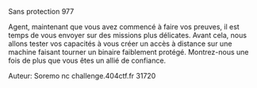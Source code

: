  Sans protection
977

Agent, maintenant que vous avez commencé à faire vos preuves, il est temps de vous envoyer sur des missions plus délicates. Avant cela, nous allons tester vos capacités à vous créer un accès à distance sur une machine faisant tourner un binaire faiblement protégé. Montrez-nous une fois de plus que vous êtes un allié de confiance.

Auteur: Soremo
nc challenge.404ctf.fr 31720 
